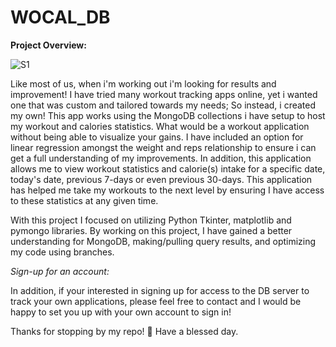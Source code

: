 # WOCAL_DB

**Project Overview:**

![S1](imgs/overview.png)

Like most of us, when i'm working out i'm looking for results and improvement! I have tried many workout tracking apps online, yet i wanted one that was custom and tailored towards my needs; So instead, i created my own! This app works using the MongoDB collections i have setup to host my workout and calories statistics. What would be a workout application without being able to visualize your gains. I have included an option for linear regression amongst the weight and reps relationship to ensure i can get a full understanding of my improvements. In addition, this application allows me to view workout statistics and calorie(s) intake for a specific date, today's date, previous 7-days or even previous 30-days. This application has helped me take my workouts to the next level by ensuring I have access to these statistics at any given time. 

With this project I focused on utilizing Python Tkinter, matplotlib and pymongo libraries. By working on this project, I have gained a better understanding for MongoDB, making/pulling query results, and optimizing my code using branches. 

*Sign-up for an account:*

In addition, if your interested in signing up for access to the DB server to track your own applications, please feel free to contact and I would be happy to set you up with your own account to sign in! 

Thanks for stopping by my repo!
:wave:
Have a blessed day.
